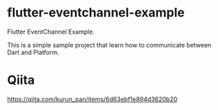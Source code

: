 # flutter-eventchannel-example
Flutter EventChannel Example.

This is a simple sample project that learn how to communicate between Dart and Platform.

# Qiita

https://qiita.com/kurun_pan/items/6d63ebf1e894d3620b20
